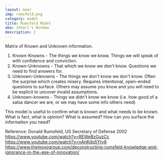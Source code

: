 ```yaml
---
layout: moar
img: rumsfeld.png
category: model
title: Rumsfeld Model 
aka: Johari's Window
description: |
---
```

 Matrix of Known and Unknown information.
1) Known-Knowns - The things we know we know. Things we will speak of with confidence and conviction. 
2) Known-Unknowns - That which we know we don't know.  Questions we need to find answers for.
3) Unknown-Unknowns - The things we don't know we don't know.  Often the surprise which creates misery. Requires intentional, open-ended questions to surface. Others may assume you know and you will need to be explicit to uncover invalid assumptions.
4) Unknown-knowns - Things we didn't know we know (i.e. how good of a salsa dancer we are, or we may have some info others need)

This model is useful to confirm what is known and what needs to be known.  What is fact, what is opinion?  What is assumed? How can you surface the informaiton you need?

Reference:
Donald Rumsfeld,  US Secretary of Defense  2002 
https://www.youtube.com/watch?v=REWeBzGuzCc
https://www.youtube.com/watch?v=nAnKdq5Yty8
https://www.theinovogroup.com/deconstructing-rumsfeld-knowledge-and-ignorance-in-the-age-of-innovation/

